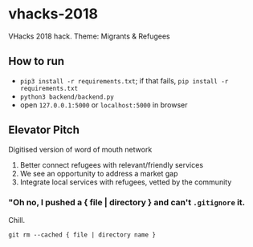 # vhacks-2018
VHacks 2018 hack. Theme: Migrants &amp; Refugees

## How to run

- `pip3 install -r requirements.txt`; if that fails, `pip install -r requirements.txt`
- `python3 backend/backend.py`
- open `127.0.0.1:5000` or `localhost:5000` in browser

## Elevator Pitch
Digitised version of word of mouth network

1) Better connect refugees with relevant/friendly services
2) We see an opportunity to address a market gap
3) Integrate local services with refugees, vetted by the community

### "Oh no, I pushed a { file | directory } and can't `.gitignore` it.
Chill.

` git rm --cached { file | directory name } `


